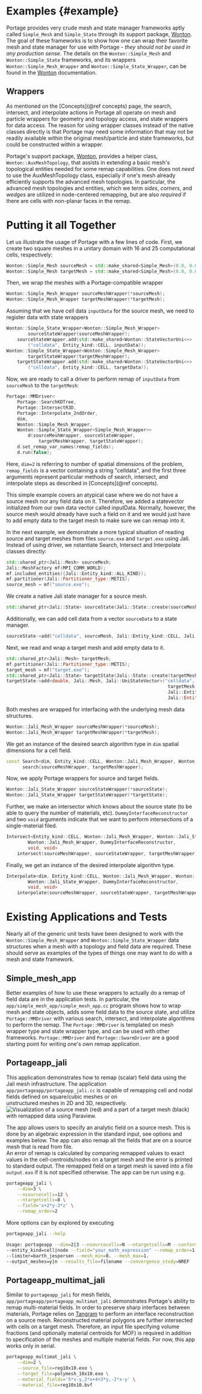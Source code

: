 # Examples  {#example}

Portage provides very crude mesh and state manager frameworks aptly
called `Simple_Mesh` and `Simple_State` through its support package, 
[Wonton](https://github.com/laristra/wonton).  The goal of these frameworks
is to show how one can wrap their favorite mesh and state manager for
use with Portage - _they should not be used in any production sense._
The details on the `Wonton::Simple_Mesh` and `Wonton::Simple_State` 
frameworks, and its wrappers `Wonton::Simple_Mesh_Wrapper` and 
`Wonton::Simple_State_Wrapper`, can be found in the
[Wonton](https://github.com/laristra/wonton) documentation.

## Wrappers

As mentioned on the [Concepts](@ref concepts) page, the search,
intersect, and interpolate actions in Portage all operate on
mesh and particle wrappers for geometry and topology access, 
and state wrappers for data access. The reason for using wrapper 
classes instead of the native classes directly is that Portage
may need some information that may not be
readily available within the original mesh/particle and state
frameworks, but could be constructed within a wrapper.

Portage's support package, [Wonton](https://github.com/laristra/wonton), 
provides a helper class, `Wonton::AuxMeshTopology`, that assists in
extending a basic mesh's topological entities needed for some remap
capabilities.  One does not _need_ to use the AuxMeshTopology class,
especially if one's mesh already efficiently supports the advanced
mesh topologies. 
In particular, the advanced mesh topologies and entities, which we
term _sides_, _corners_, and _wedges_ are utilized in node-centered
remapping, but are also _required_ if there are cells with non-planar
faces in the remap.  

# Putting it all Together

Let us illustrate the usage of Portage with a few lines of code. 
First, we create two square meshes in a unitary domain with 16 and
25 computational cells, respectively:

~~~c++
Wonton::Simple_Mesh sourceMesh = std::make_shared<Simple_Mesh>(0.0, 0.0, 1.0, 1.0, 4, 4);
Wonton::Simple_Mesh targetMesh = std::make_shared<Simple_Mesh>(0.0, 0.0, 1.0, 1.0, 5, 5);
~~~

Then, we wrap the meshes with a Portage-compatible wrapper

~~~c++
Wonton::Simple_Mesh_Wrapper sourceMeshWrapper(*sourceMesh);
Wonton::Simple_Mesh_Wrapper targetMeshWrapper(*targetMesh);
~~~

Assuming that we have cell data `inputData` for the source mesh, 
we need to register data with state wrappers

~~~c++
Wonton::Simple_State_Wrapper<Wonton::Simple_Mesh_Wrapper> 
		sourceStateWrapper(sourceMeshWrapper);
	sourceStateWrapper.add(std::make_shared<Wonton::StateVectorUni<>>
		("celldata", Entity_kind::CELL, inputData));
Wonton::Simple_State_Wrapper<Wonton::Simple_Mesh_Wrapper> 
		targetStateWrapper(targetMeshWrapper);
	targetStateWrapper.add(std::make_shared<Wonton::StateVectorUni<>>
		("celldata", Entity_kind::CELL, targetData));
~~~

Now, we are ready to call a driver to perform remap of `inputData` from 
`sourceMesh` to the `targetMesh`: 

~~~c++
Portage::MMDriver<
	Portage::SearchKDTree,
	Portage::IntersectR3D,
	Portage::Interpolate_2ndOrder,
	dim,
	Wonton::Simple_Mesh_Wrapper,
	Wonton::Simple_State_Wrapper<Simple_Mesh_Wrapper>>
		d(sourceMeshWrapper, sourceStateWrapper,
			targetMeshWrapper, targetStateWrapper);
	d.set_remap_var_names(remap_fields);
	d.run(false);
~~~

Here, `dim=2` is referring to number of spatial dimensions of the problem, 
`remap_fields` is a vector containing a string "celldata", and the first 
three arguments represent particular methods of search, intersect, and
interpolate steps as described in [Concepts](@ref concepts).

This simple example covers an atypical case where we do not have a source mesh 
nor any field data on it. Therefore, we added a statevector initialized from our own 
data vector called inputData. Normally, however, the source mesh would already 
have such a field on it and we would just have to add empty data to the target mesh
to make sure we can remap into it.

In the next example, we demonstrate a more typical situation of reading source
and target meshes from files `source.exo` and `target.exo` using Jali. Instead of 
using driver, we nstantiate Search, Intersect and Interpolate classes directly:

~~~c++
std::shared_ptr<Jali::Mesh> sourceMesh;
Jali::MeshFactory mf(MPI_COMM_WORLD);
mf.included_entities({Jali::Entity_kind::ALL_KIND});
mf.partitioner(Jali::Partitioner_type::METIS);
source_mesh = mf("source.exo");
~~~

We create a native Jali state manager for a source mesh.

~~~c++
std::shared_ptr<Jali::State> sourceState(Jali::State::create(sourceMesh));
~~~

Additionally, we can add cell data from a vector `sourceData` to a state manager.

~~~c++
sourceState->add("celldata", sourceMesh, Jali::Entity_kind::CELL, Jali::Entity_type::ALL, &(sourceData[0]));
~~~

Next, we read and wrap a target mesh and add empty data to it.

~~~c++
std::shared_ptr<Jali::Mesh> targetMesh;
mf.partitioner(Jali::Partitioner_type::METIS);
target_mesh = mf("target.exo");
std::shared_ptr<Jali::State> targetState(Jali::State::create(targetMesh));
targetState->add<double, Jali::Mesh, Jali::UniStateVector>("celldata",
                                                            targetMesh,
                                                            Jali::Entity_kind::CELL,
                                                            Jali::Entity_type::ALL, 0.0);
~~~

Both meshes are wrapped for interfacing with the underlying mesh data structures.

~~~c++
Wonton::Jali_Mesh_Wrapper sourceMeshWrapper(*sourceMesh);
Wonton::Jali_Mesh_Wrapper targetMeshWrapper(*targetMesh);
~~~

We get an instance of the desired search algorithm type in `dim` spatial dimensions 
for a cell field.

~~~c++
const Search<dim, Entity_kind::CELL, Wonton::Jali_Mesh_Wrapper, Wonton::Jali_Mesh_Wrapper>
      search(sourceMeshWrapper, targetMeshWrapper);
~~~

Now, we apply Portage wrappers for source and target fields.

~~~c++
Wonton::Jali_State_Wrapper sourceStateWrapper(*sourceState);
Wonton::Jali_State_Wrapper targetStateWrapper(*targetState);
~~~

Further, we make an intersector which knows about the source state (to be able
to query the number of materials, etc). `DummyInterfaceReconstructor` and two 
`void` arguments indicate that we want to perform intersections of a single-material 
filed. 

~~~c++
Intersect<Entity_kind::CELL, Wonton::Jali_Mesh_Wrapper, Wonton::Jali_State_Wrapper,
		Wonton::Jali_Mesh_Wrapper, DummyInterfaceReconstructor,
		void, void>
	intersect(sourceMeshWrapper, sourceStateWrapper, targetMeshWrapper);
~~~

Finally, we get an instance of the desired interpolate algorithm type.

~~~c++
Interpolate<dim, Entity_kind::CELL, Wonton::Jali_Mesh_Wrapper, Wonton::Jali_Mesh_Wrapper,
		Wonton::Jali_State_Wrapper, DummyInterfaceReconstructor,
		void, void>
	interpolate(sourceMeshWrapper, sourceStateWrapper, targetMeshWrapper);
~~~

# Existing Applications and Tests

Nearly all of the generic unit tests have been designed to work with
the `Wonton::Simple_Mesh_Wrapper` and `Wonton::Simple_State_Wrapper`
data structures when a mesh with a topology and field data are required. These should serve
as examples of the types of things one may want to do with a mesh and
state framework.

## Simple_mesh_app

Better examples of how to use these wrappers to actually do a remap of
field data are in the application tests.  In particular, the
`app/simple_mesh_app/simple_mesh_app.cc` program shows how to wrap
mesh and state objects, adds some field data to the source state, and
utilize `Portage::MMDriver` with various search, intersect, and
interpolate algorithms to perform the remap.  The `Portage::MMDriver` is
templated on mesh wrapper type and state wrapper type, and can be used
with other frameworks. `Portage::MMDriver` and `Portage::SwarmDriver` 
are a good starting point for writing one's own remap application.

## Portageapp_jali

This application demonstrates how to remap (scalar) field data using the Jali mesh 
infrastructure. The application `app/portageapp/portageapp_jali.cc` is capable
of remapping cell and nodal fields defined on square/cubic meshes or on  
unstructured meshes in 2D and 3D, respectively. 
![Visualization of a source mesh (red) and a part of a target mesh (black) with remapped data using Paraview.](doxygen/images/jaliapp_example.png)

The app allows users to specify an analytic field on a source mesh. This is done 
by an algebraic expression in the standard input, see options and examples below. 
The app can also remap all the fields that are on a source mesh that is 
read from file.    
An error of remap is calculated by comparing remapped values to exact values in the 
cell-centroids/nodes on a target mesh and the error is printed to standard output. 
The remapped field on a target mesh is saved into a file `output.exo` 
if it is not specified otherwise. The app can be run using e.g.     

~~~sh
portageapp_jali \
    --dim=3 \
    --nsourcecells=12 \
    --ntargetcells=8 \
    --field='x+2*y-3*z' \
    --remap_order=2
~~~

More options can by explored by executing 

~~~sh
portageapp_jali --help

Usage: portageapp --dim=2|3 --nsourcecells=N --ntargetcells=M --conformal=y|n 
--entity_kind=cell|node --field="your_math_expression" --remap_order=1|2 
--limiter=barth_jespersen --mesh_min=0. --mesh_max=1. 
--output_meshes=y|n --results_file=filename --convergence_study=NREF 
~~~

## Portageapp_multimat_jali

Similar to `portageapp_jali` for mesh fields, `app/portageapp/portageapp_multimat_jali` 
demonstrates Portage's ability to remap multi-material fields. In order to preserve sharp
interfaces between materials, Portage relies on [Tangram](https://github.com/laristra/tangram) 
to perform an interface reconstruction
on a source mesh. Reconstructed material polygons are further intersected with cells on a target 
mesh. Therefore, an input file specifying volume fractions (and optionally material centroids 
for MOF) is required in addition to specification of the meshes and multiple material fields. 
For now, this app works only in serial.

~~~sh
portageapp_multimat_jali \
    --dim=2 \
    --source_file=reg10x10.exo \
    --target_file=polymesh_10x10.exo \
    --material_fields='5*x-y,2*x+4+3*y,-2*x-y' \
    --material_file=reg10x10.bvf 
~~~ 
